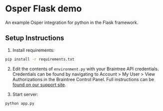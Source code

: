 # Osper Flask demo

An example Osper integration for python in the Flask framework.

## Setup Instructions

1. Install requirements:
  ```sh
  pip install -r requirements.txt
  ```

2. Edit the contents of `environment.py` with your Braintree API credentials. Credentials can be found by navigating to Account > My User > View Authorizations in the Braintree Control Panel. Full instructions can be [found on our support site](https://articles.braintreepayments.com/control-panel/important-gateway-credentials#api-credentials).

3. Start server:
  ```sh
  python app.py
  ```
